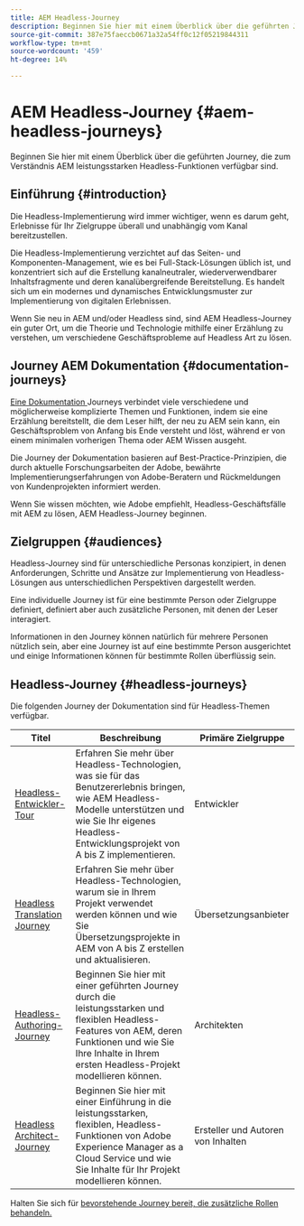 ```yaml
---
title: AEM Headless-Journey
description: Beginnen Sie hier mit einem Überblick über die geführten Journey, die zum Verständnis AEM leistungsstarken Headless-Funktionen verfügbar sind.
source-git-commit: 387e75faeccb0671a32a54ff0c12f05219844311
workflow-type: tm+mt
source-wordcount: '459'
ht-degree: 14%

---
```


# AEM Headless-Journey {#aem-headless-journeys}

Beginnen Sie hier mit einem Überblick über die geführten Journey, die zum Verständnis AEM leistungsstarken Headless-Funktionen verfügbar sind.

## Einführung {#introduction}

Die Headless-Implementierung wird immer wichtiger, wenn es darum geht, Erlebnisse für Ihr Zielgruppe überall und unabhängig vom Kanal bereitzustellen.

Die Headless-Implementierung verzichtet auf das Seiten- und Komponenten-Management, wie es bei Full-Stack-Lösungen üblich ist, und konzentriert sich auf die Erstellung kanalneutraler, wiederverwendbarer Inhaltsfragmente und deren kanalübergreifende Bereitstellung. Es handelt sich um ein modernes und dynamisches Entwicklungsmuster zur Implementierung von digitalen Erlebnissen.

Wenn Sie neu in AEM und/oder Headless sind, sind AEM Headless-Journey ein guter Ort, um die Theorie und Technologie mithilfe einer Erzählung zu verstehen, um verschiedene Geschäftsprobleme auf Headless Art zu lösen.

## Journey AEM Dokumentation {#documentation-journeys}

[Eine Dokumentation ](/help/journey-documentation/home.md) Journeys verbindet viele verschiedene und möglicherweise komplizierte Themen und Funktionen, indem sie eine Erzählung bereitstellt, die dem Leser hilft, der neu zu AEM sein kann, ein Geschäftsproblem von Anfang bis Ende versteht und löst, während er von einem minimalen vorherigen Thema oder AEM Wissen ausgeht.

Die Journey der Dokumentation basieren auf Best-Practice-Prinzipien, die durch aktuelle Forschungsarbeiten der Adobe, bewährte Implementierungserfahrungen von Adobe-Beratern und Rückmeldungen von Kundenprojekten informiert werden.

Wenn Sie wissen möchten, wie Adobe empfiehlt, Headless-Geschäftsfälle mit AEM zu lösen, AEM Headless-Journey beginnen.

## Zielgruppen {#audiences}

Headless-Journey sind für unterschiedliche Personas konzipiert, in denen Anforderungen, Schritte und Ansätze zur Implementierung von Headless-Lösungen aus unterschiedlichen Perspektiven dargestellt werden.

Eine individuelle Journey ist für eine bestimmte Person oder Zielgruppe definiert, definiert aber auch zusätzliche Personen, mit denen der Leser interagiert.

Informationen in den Journey können natürlich für mehrere Personen nützlich sein, aber eine Journey ist auf eine bestimmte Person ausgerichtet und einige Informationen können für bestimmte Rollen überflüssig sein.

## Headless-Journey {#headless-journeys}

Die folgenden Journey der Dokumentation sind für Headless-Themen verfügbar.

| Titel | Beschreibung | Primäre Zielgruppe |
|---|---|---|
| [Headless-Entwickler-Tour](/help/journey-headless/developer/overview.md) | Erfahren Sie mehr über Headless-Technologien, was sie für das Benutzererlebnis bringen, wie AEM Headless-Modelle unterstützen und wie Sie Ihr eigenes Headless-Entwicklungsprojekt von A bis Z implementieren. | Entwickler |
| [Headless Translation Journey](/help/journey-headless/translation/overview.md) | Erfahren Sie mehr über Headless-Technologien, warum sie in Ihrem Projekt verwendet werden können und wie Sie Übersetzungsprojekte in AEM von A bis Z erstellen und aktualisieren. | Übersetzungsanbieter |
| [Headless-Authoring-Journey](/help/journey-headless/author/overview.md) | Beginnen Sie hier mit einer geführten Journey durch die leistungsstarken und flexiblen Headless-Features von AEM, deren Funktionen und wie Sie Ihre Inhalte in Ihrem ersten Headless-Projekt modellieren können. | Architekten |
| [Headless Architect-Journey](/help/journey-headless/architect/overview.md) | Beginnen Sie hier mit einer Einführung in die leistungsstarken, flexiblen, Headless-Funktionen von Adobe Experience Manager as a Cloud Service und wie Sie Inhalte für Ihr Projekt modellieren können. | Ersteller und Autoren von Inhalten |

Halten Sie sich für [bevorstehende Journey bereit, die zusätzliche Rollen behandeln.](/help/journey-documentation/home.md#journeys)
